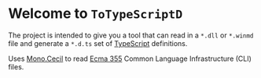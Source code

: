 Welcome to `ToTypeScriptD`
====

The project is intended to give you a tool that can read in a `*.dll` or `*.winmd` file and generate a `*.d.ts` set of [TypeScript](http://typescriptlang.org) definitions.

Uses [Mono.Cecil](http://www.mono-project.com/Cecil) to read [Ecma 355](http://www.ecma-international.org/publications/standards/Ecma-335.htm) Common Language Infrastructure (CLI) files.

